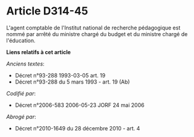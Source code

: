 # Article D314-45

L'agent comptable de l'Institut national de recherche pédagogique est nommé par arrêté du ministre chargé du budget et du
ministre chargé de l'éducation.

**Liens relatifs à cet article**

_Anciens textes_:

  - Décret n°93-288 1993-03-05 art. 19
  - Décret n°93-288 du 5 mars 1993 - art. 19 (Ab)

_Codifié par_:

  - Décret n°2006-583 2006-05-23 JORF 24 mai 2006

_Abrogé par_:

  - Décret n°2010-1649 du 28 décembre 2010 - art. 4
